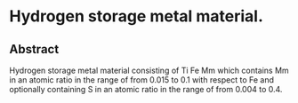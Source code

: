 # Hydrogen storage metal material.

## Abstract
Hydrogen storage metal material consisting of Ti Fe Mm which contains Mm in an atomic ratio in the range of from 0.015 to 0.1 with respect to Fe and optionally containing S in an atomic ratio in the range of from 0.004 to 0.4.